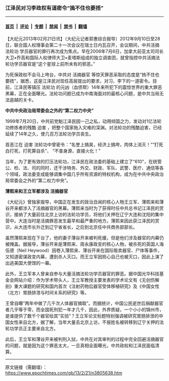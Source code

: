 ### 江泽民对习李政权有道密令“摀不住也要捂”

---

#### [首页](../../../..?n3805638) &nbsp;|&nbsp; [评论](../../../../../epoch-comment?n3805638) &nbsp;|&nbsp; [专题](../../../../../epoch-special?n3805638) &nbsp;|&nbsp; [禁闻](../../../../../epoch-news?n3805638) &nbsp;|&nbsp; [禁书](../../../../../books?n3805638) &nbsp;|&nbsp; [翻墙](https://github.com/gfw-breaker/nogfw/blob/master/README.md?n3805638)


<div class="post_content" id="artbody" itemprop="articleBody">
 <!-- article content begin -->
 <p>
  【大纪元2013年02月21日讯】（大纪元记者郭惠综合报导）2012年9月10日至28日，联合国人权理事会第二十一次会议在瑞士日内瓦召开，会议期间，中共活摘
  <ok href="https://www.epochtimes.com/gb/tag/%E6%B3%95%E8%BD%AE%E5%8A%9F.html">
   法轮功
  </ok>
  学员器官的罪行再次成为焦点。早在2006年7月6日，加拿大前亚太司司长大卫•乔高和国际人权律师大卫•麦塔斯组成的独立调查团，就曾指控中共活摘法轮功学员器官是“这个星球上前所未有的邪恶。”
 </p>
 <p>
  为死保政权不会马上垮台，中共对
  <ok href="https://www.epochtimes.com/gb/tag/%E6%B4%BB%E6%91%98%E5%99%A8%E5%AE%98.html">
   活摘器官
  </ok>
  等惊天罪恶采取的态度是“摀不住也要捂”，据悉，这是江泽民对现任高层提出的要求，对习、李下的一道密令。目前，江泽民等镇压
  <ok href="https://www.epochtimes.com/gb/tag/%E6%B3%95%E8%BD%AE%E5%8A%9F.html">
   法轮功
  </ok>
  的元凶（血债帮）14年来所犯下的震惊世界的重大罪恶黑幕，正在全面曝光。法轮功问题已成为中南海面对的最核心问题，是中共当局无法逾越的关卡。
 </p>
 <p>
  <b>
   中共中央政治局常委会之外的“第二权力中央”
  </b>
 </p>
 <p>
  1999年7月20日，中共前党魁江泽民因一己之私，动用倾国之力，发动对1亿法轮功修炼者的残酷
  <ok href="https://www.epochtimes.com/gb/tag/%E8%BF%AB%E5%AE%B3.html">
   迫害
  </ok>
  ，把整个国家拖入灾难的深渊。对法轮功的残酷迫害，已经延续了14年之久，使几百万法轮功学员丧生。
 </p>
 <p>
  首恶江在
  <ok href="https://www.epochtimes.com/gb/tag/%E8%BF%AB%E5%AE%B3.html">
   迫害
  </ok>
  法轮功中曾密令：“名誉上搞臭，经济上搞垮，肉体上消灭！”“打死白打死，打死算自杀”、 “不查身源，直接火化！”
 </p>
 <p>
  当年，为了更有效的打压法轮功，江泽民在政法委的基础上建立了“610”，在统管公、检、法、司的同时，还干涉特务、外交、财政、军队、武警、医疗、通信等各个领域，政法委变成能够调集中国几乎所有资源的特权机构，成为在中共中央政治局常委会之外的“第二权力中央”。
 </p>
 <p>
  <b>
   薄熙来和王立军都涉及
   <ok href="https://www.epochtimes.com/gb/tag/%E6%B4%BB%E6%91%98%E5%99%A8%E5%AE%98.html">
    活摘器官
   </ok>
  </b>
 </p>
 <p>
  《大纪元》曾独家报导，中国正在发生的政治丑闻的核心人物王立军、薄熙来和薄谷开来都涉入了活摘器官的黑幕。薄熙来当时为了获得时任中共总书记江泽民的赏识，接纳了大量前往北京上访的法轮功学员，将他们关押在辽宁大连和沈阳的集中营中。大连当时是活摘罪恶发生最早和最严重的地方。薄熙来因此获江泽民的赏识，从大连市长升迁到辽宁省省长，之后到北京任中共商务部部长。
 </p>
 <p>
  虽然薄熙来现在下台了，他的妻子薄谷开来被判死缓，但是他们涉及器官的内幕仍被掩盖。据报导，薄谷开来是薄熙来、周永康政变的核心人物，被杀死的英国人海伍德（Neil Heywood）因卷入薄熙来、薄谷开来在国际贩卖器官、尸体等事件，又知道密谋政变内幕，遭到杀人灭口。而王立军因担心自己也被灭口，因此上演了出逃美国大使馆的一幕。
 </p>
 <p>
  此外，王立军本人曾亲自参与大量活摘法轮功学员器官的罪恶。据中国光华科技基金会网站介绍：作为学术带头人，王立军教授主要发表的学术论文有《无创伤解剖》重大课题的研究和国内首次《注射药物后器官受体移植研究》及《中国女性（北方）胃肠排泄与时间关系的研究》等。
 </p>
 <p>
  王曾自曝“两年中做了几千次人体器官摘取”。而据统计，中国公民逝世后捐献器官者几乎等于零，而全国死刑犯一年才几千，因此，外界质疑，一个小小的锦州市，是谁提供了数千个器官给其“实验”？王立军论文标题特别强调被研究胃肠排泄的中国女性来自北方，据了解，当年大量去北京上访，不报姓名被转移到辽宁关押的法轮功学员正主要来自北方。
 </p>
 <p>
  此后，王立军和薄谷开来被判刑入狱，中共在对其审判的过程中完全回避活摘器官的问题，就是因为这个罪恶太大，一旦真相全面曝光，中共政权和江泽民面临清算。
 </p>
 <p>
 </p>
 <!-- article content end -->
 <div id="below_article_ad">
 </div>
</div>


---

原文链接（需翻墙）：https://www.epochtimes.com/gb/13/2/21/n3805638.htm